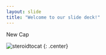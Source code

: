 ```yaml
---
layout: slide
title: "Welcome to our slide deck!"
---
```


New Cap

![steroidtocat](https://octodex.github.com/images/steroidtocat.png)
{: .center}

